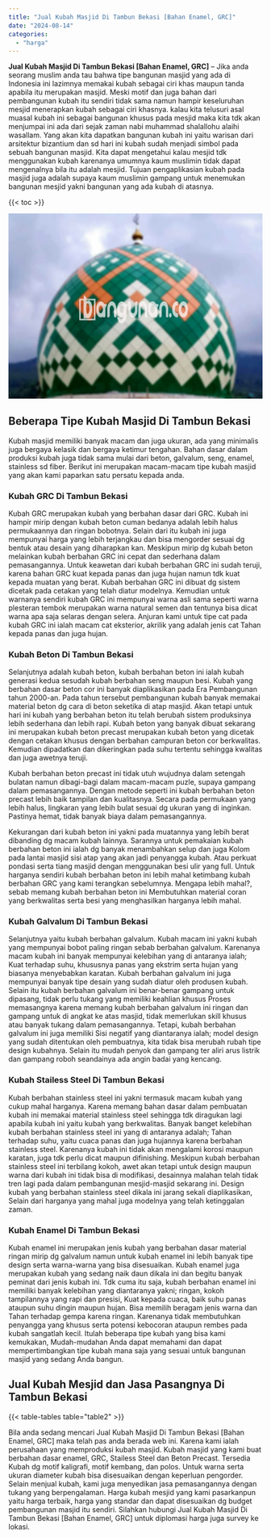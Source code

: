 ```yaml
---
title: "Jual Kubah Masjid Di Tambun Bekasi [Bahan Enamel, GRC]"
date: "2024-08-14"
categories: 
  - "harga"
---
```


**Jual Kubah Masjid Di Tambun Bekasi \[Bahan Enamel, GRC\]** – Jika anda seorang muslim anda tau bahwa tipe bangunan masjid yang ada di Indonesia ini lazimnya memakai kubah sebagai ciri khas maupun tanda apabila itu merupakan masjid. Meski motif dan juga bahan dari pembangunan kubah itu sendiri tidak sama namun hampir keseluruhan mesjid menerapkan kubah sebagai ciri khasnya. kalau kita telusuri asal muasal kubah ini sebagai bangunan khusus pada mesjid maka kita tdk akan menjumpai ini ada dari sejak zaman nabi muhammad shalallohu alaihi wasallam. Yang akan kita dapatkan bangunan kubah ini yaitu warisan dari arsitektur bizantium dan sd hari ini kubah sudah menjadi simbol pada sebuah bangunan masjid. Kita dapat mengetahui kalau mesjid tdk menggunakan kubah karenanya umumnya kaum muslimin tidak dapat mengenalnya bila itu adalah mesjid. Tujuan pengaplikasian kubah pada masjid juga adalah supaya kaum muslimin gampang untuk menemukan bangunan mesjid yakni bangunan yang ada kubah di atasnya.

{{< toc >}}

![Jual Kubah Masjid Di Tambun Bekasi [Bahan Enamel, GRC]](/images/jual-kubah-masjid-07.png)

## Beberapa Tipe Kubah Masjid Di Tambun Bekasi

Kubah masjid memiliki banyak macam dan juga ukuran, ada yang minimalis juga bergaya kelasik dan bergaya ketimur tengahan. Bahan dasar dalam produksi kubah juga tidak sama mulai dari beton, galvalum, seng, enamel, stainless sd fiber. Berikut ini merupakan macam-macam tipe kubah masjid yang akan kami paparkan satu persatu kepada anda.

### Kubah GRC Di Tambun Bekasi

Kubah GRC merupakan kubah yang berbahan dasar dari GRC. Kubah ini hampir mirip dengan kubah beton cuman bedanya adalah lebih halus permukaannya dan ringan bobotnya. Selain dari itu kubah ini juga mempunyai harga yang lebih terjangkau dan bisa mengorder sesuai dg bentuk atau desain yang diharapkan kan. Meskipun mirip dg kubah beton melainkan kubah berbahan GRC ini cepat dan sederhana dalam pemasangannya. Untuk keawetan dari kubah berbahan GRC ini sudah teruji, karena bahan GRC kuat kepada panas dan juga hujan namun tdk kuat kepada muatan yang berat. Kubah berbahan GRC ini dibuat dg sistem dicetak pada cetakan yang telah diatur modelnya. Kemudian untuk warnanya sendiri kubah GRC ini mempunyai warna asli sama seperti warna plesteran tembok merupakan warna natural semen dan tentunya bisa dicat warna apa saja selaras dengan selera. Anjuran kami untuk tipe cat pada kubah GRC ini ialah macam cat eksterior, akrilik yang adalah jenis cat Tahan kepada panas dan juga hujan.

### Kubah Beton Di Tambun Bekasi

Selanjutnya adalah kubah beton, kubah berbahan beton ini ialah kubah generasi kedua sesudah kubah berbahan seng maupun besi. Kubah yang berbahan dasar beton cor ini banyak diaplikasikan pada Era Pembangunan tahun 2000-an. Pada tahun tersebut pembangunan kubah banyak memakai material beton dg cara di beton seketika di atap masjid. Akan tetapi untuk hari ini kubah yang berbahan beton itu telah berubah sistem produksinya lebih sederhana dan lebih rapi. Kubah beton yang banyak dibuat sekarang ini merupakan kubah beton precast merupakan kubah beton yang dicetak dengan cetakan khusus dengan berbahan campuran beton cor berkwalitas. Kemudian dipadatkan dan dikeringkan pada suhu tertentu sehingga kwalitas dan juga awetnya teruji.

Kubah berbahan beton precast ini tidak utuh wujudnya dalam setengah bulatan namun dibagi-bagi dalam macam-macam puzle, supaya gampang dalam pemasangannya. Dengan metode seperti ini kubah berbahan beton precast lebih baik tampilan dan kualitasnya. Secara pada permukaan yang lebih halus, lingkaran yang lebih bulat sesuai dg ukuran yang di inginkan. Pastinya hemat, tidak banyak biaya dalam pemasangannya.

Kekurangan dari kubah beton ini yakni pada muatannya yang lebih berat dibanding dg macam kubah lainnya. Sarannya untuk pemakaian kubah berbahan beton ini ialah dg banyak menambahkan selup dan juga Kolom pada lantai masjid sisi atap yang akan jadi penyangga kubah. Atau perkuat pondasi serta tiang masjid dengan menggunakan besi ulir yang full. Untuk harganya sendiri kubah berbahan beton ini lebih mahal ketimbang kubah berbahan GRC yang kami terangkan sebelumnya. Mengapa lebih mahal?, sebab memang kubah berbahan beton ini Membutuhkan material coran yang berkwalitas serta besi yang menghasilkan harganya lebih mahal.

### Kubah Galvalum Di Tambun Bekasi

Selanjutnya yaitu kubah berbahan galvalum. Kubah macam ini yakni kubah yang mempunyai bobot paling ringan sebab berbahan galvalum. Karenanya macam kubah ini banyak mempunyai kelebihan yang di antaranya ialah; Kuat terhadap suhu, khususnya panas yang ekstrim serta hujan yang biasanya menyebabkan karatan. Kubah berbahan galvalum ini juga mempunyai banyak tipe desain yang sudah diatur oleh produsen kubah. Selain itu kubah berbahan galvalum ini benar-benar gampang untuk dipasang, tidak perlu tukang yang memiliki keahlian khusus Proses memasangnya karena memang kubah berbahan galvalum ini ringan dan gampang untuk di angkat ke atas masjid, tidak memerlukan skill khusus atau banyak tukang dalam pemasangannya. Tetapi, kubah berbahan galvalum ini juga memiliki Sisi negatif yang diantaranya ialah; model design yang sudah ditentukan oleh pembuatnya, kita tidak bisa merubah rubah tipe design kubahnya. Selain itu mudah penyok dan gampang ter aliri arus listrik dan gampang roboh seandainya ada angin badai yang kencang.

### Kubah Stailess Steel Di Tambun Bekasi

Kubah berbahan stainless steel ini yakni termasuk macam kubah yang cukup mahal harganya. Karena memang bahan dasar dalam pembuatan kubah ini memakai material stainless steel sehingga tdk diragukan lagi apabila kubah ini yaitu kubah yang berkwalitas. Banyak banget kelebihan kubah berbahan stainless steel ini yang di antaranya adalah; Tahan terhadap suhu, yaitu cuaca panas dan juga hujannya karena berbahan stainless steel. Karenanya kubah ini tidak akan mengalami korosi maupun karatan, juga tdk perlu dicat maupun difinishing. Meskipun kubah berbahan stainless steel ini terbilang kokoh, awet akan tetapi untuk design maupun warna dari kubah ini tidak bisa di modifikasi, desainnya malahan telah tidak tren lagi pada dalam pembangunan mesjid-masjid sekarang ini. Design kubah yang berbahan stainless steel dikala ini jarang sekali diaplikasikan, Selain dari harganya yang mahal juga modelnya yang telah ketinggalan zaman.

### Kubah Enamel Di Tambun Bekasi

Kubah enamel ini merupakan jenis kubah yang berbahan dasar material ringan mirip dg galvalum namun untuk kubah enamel ini lebih banyak tipe design serta warna-warna yang bisa disesuaikan. Kubah enamel juga merupakan kubah yang sedang naik daun dikala ini dan begitu banyak peminat dari jenis kubah ini. Tdk cuma itu saja, kubah berbahan enamel ini memiliki banyak kelebihan yang diantaranya yakni; ringan, kokoh tampilannya yang rapi dan presisi, Kuat kepada cuaca, baik suhu panas ataupun suhu dingin maupun hujan. Bisa memilih beragam jenis warna dan Tahan terhadap gempa karena ringan. Karenanya tidak membutuhkan penyangga yang khusus serta potensi kebocoran ataupun rembes pada kubah sangatlah kecil. Itulah beberapa tipe kubah yang bisa kami kemukakan, Mudah-mudahan Anda dapat memahami dan dapat mempertimbangkan tipe kubah mana saja yang sesuai untuk bangunan masjid yang sedang Anda bangun.

## Jual Kubah Mesjid dan Jasa Pasangnya Di Tambun Bekasi

{{< table-tables table="table2" >}}

Bila anda sedang mencari Jual Kubah Masjid Di Tambun Bekasi \[Bahan Enamel, GRC\] maka telah pas anda berada web ini. Karena kami ialah perusahaan yang memproduksi kubah masjid. Kubah masjid yang kami buat berbahan dasar enamel, GRC, Stailess Steel dan Beton Precast. Tersedia Kubah dg motif kaligrafi, motif kembang, dan polos. Untuk warna serta ukuran diameter kubah bisa disesuaikan dengan keperluan pengorder. Selain menjual kubah, kami juga menyedikan jasa pemasangannya dengan tukang yang berpengalaman. Harga kubah mesjid yang kami pasarkanpun yaitu harga terbaik, harga yang standar dan dapat disesuaikan dg budget pembangunan masjid itu sendiri. Silahkan hubungi Jual Kubah Masjid Di Tambun Bekasi \[Bahan Enamel, GRC\] untuk diplomasi harga juga survey ke lokasi.
